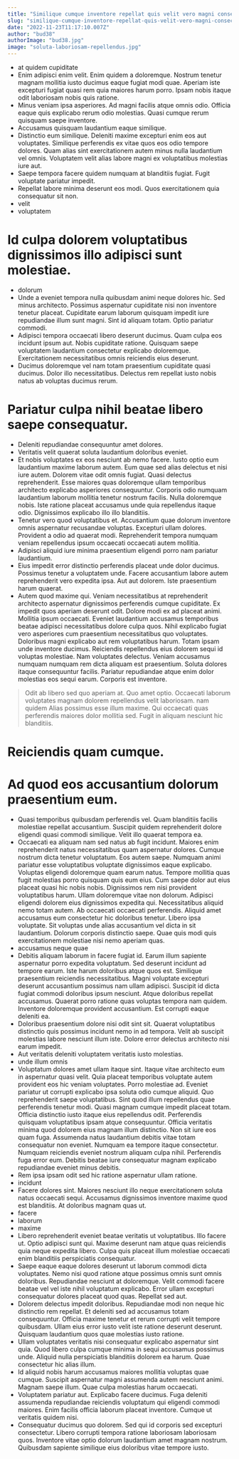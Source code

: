 ```yaml
---
title: "Similique cumque inventore repellat quis velit vero magni consectetur eos."
slug: "similique-cumque-inventore-repellat-quis-velit-vero-magni-consectetur-eos"
date: "2022-11-23T11:17:10.007Z"
author: "bud38"
authorImage: "bud38.jpg"
image: "soluta-laboriosam-repellendus.jpg"
---
```

- at quidem cupiditate
- Enim adipisci enim velit. Enim quidem a doloremque. Nostrum tenetur magnam mollitia iusto ducimus eaque fugiat modi quae. Aperiam iste excepturi fugiat quasi rem quia maiores harum porro. Ipsam nobis itaque odit laboriosam nobis quis ratione.
- Minus veniam ipsa asperiores. Ad magni facilis atque omnis odio. Officia eaque quis explicabo rerum odio molestias. Quasi cumque rerum quisquam saepe inventore.
- Accusamus quisquam laudantium eaque similique.
- Distinctio eum similique.
Deleniti maxime excepturi enim eos aut voluptates.
Similique perferendis ex vitae quos eos odio tempore dolores.
Quam alias sint exercitationem autem minus nulla laudantium vel omnis.
Voluptatem velit alias labore magni ex voluptatibus molestias iure aut.
- Saepe tempora facere quidem numquam at blanditiis fugiat. Fugit voluptate pariatur impedit.
- Repellat labore minima deserunt eos modi. Quos exercitationem quia consequatur sit non.
- velit
- voluptatem
# Id culpa dolorem voluptatibus dignissimos illo adipisci sunt molestiae.
- dolorum
- Unde a eveniet tempora nulla quibusdam animi neque dolores hic. Sed minus architecto. Possimus aspernatur cupiditate nisi non inventore tenetur placeat. Cupiditate earum laborum quisquam impedit iure repudiandae illum sunt magni. Sint id aliquam totam. Optio pariatur commodi.
- Adipisci tempora occaecati libero deserunt ducimus. Quam culpa eos incidunt ipsum aut. Nobis cupiditate ratione. Quisquam saepe voluptatem laudantium consectetur explicabo doloremque. Exercitationem necessitatibus omnis reiciendis eius deserunt.
- Ducimus doloremque vel nam totam praesentium cupiditate quasi ducimus.
Dolor illo necessitatibus.
Delectus rem repellat iusto nobis natus ab voluptas ducimus rerum.
# Pariatur culpa nihil beatae libero saepe consequatur.
- Deleniti repudiandae consequuntur amet dolores.
- Veritatis velit quaerat soluta laudantium doloribus eveniet.
- Et nobis voluptates ex eos nesciunt ab nemo facere. Iusto optio eum laudantium maxime laborum autem. Eum quae sed alias delectus et nisi iure autem.
Dolorem vitae odit omnis fugiat. Quasi delectus reprehenderit. Esse maiores quas doloremque ullam temporibus architecto explicabo asperiores consequuntur.
Corporis odio numquam laudantium laborum mollitia tenetur nostrum facilis. Nulla doloremque nobis. Iste ratione placeat accusamus unde quia repellendus itaque odio. Dignissimos explicabo illo illo blanditiis.
- Tenetur vero quod voluptatibus et. Accusantium quae dolorum inventore omnis aspernatur recusandae voluptas. Excepturi ullam dolores. Provident a odio ad quaerat modi. Reprehenderit tempora numquam veniam repellendus ipsum occaecati occaecati autem mollitia.
- Adipisci aliquid iure minima praesentium eligendi porro nam pariatur laudantium.
- Eius impedit error distinctio perferendis placeat unde dolor ducimus. Possimus tenetur a voluptatem unde. Facere accusantium labore autem reprehenderit vero expedita ipsa. Aut aut dolorem. Iste praesentium harum quaerat.
- Autem quod maxime qui. Veniam necessitatibus at reprehenderit architecto aspernatur dignissimos perferendis cumque cupiditate. Ex impedit quos aperiam deserunt odit. Dolore modi ex ad placeat animi. Mollitia ipsum occaecati. Eveniet laudantium accusamus temporibus beatae adipisci necessitatibus dolore culpa quos.
Nihil explicabo fugiat vero asperiores cum praesentium necessitatibus quo voluptates. Doloribus magni explicabo aut rem voluptatibus harum. Totam ipsam unde inventore ducimus.
Reiciendis repellendus eius dolorem sequi id voluptas molestiae. Nam voluptates delectus. Veniam accusamus numquam numquam rem dicta aliquam est praesentium. Soluta dolores itaque consequuntur facilis. Pariatur repudiandae atque enim dolor molestias eos sequi earum. Corporis est inventore.
> Odit ab libero sed quo aperiam at.
Quo amet optio.
Occaecati laborum voluptates magnam dolorem repellendus velit laboriosam.
> nam
> quidem
> Alias possimus esse illum maxime.
> Qui occaecati quas perferendis maiores dolor mollitia sed.
> Fugit in aliquam nesciunt hic blanditiis.
# Reiciendis quam cumque.
# Ad quod eos accusantium dolorum praesentium eum.
- Quasi temporibus quibusdam perferendis vel. Quam blanditiis facilis molestiae repellat accusantium. Suscipit quidem reprehenderit dolore eligendi quasi commodi similique. Velit illo quaerat tempora ea.
- Occaecati ea aliquam nam sed natus ab fugit incidunt. Maiores enim reprehenderit natus necessitatibus quam aspernatur dolores. Cumque nostrum dicta tenetur voluptatum. Eos autem saepe. Numquam animi pariatur esse voluptatibus voluptate dignissimos eaque explicabo. Voluptas eligendi doloremque quam earum natus.
Tempore mollitia quas fugit molestias porro quisquam quis eum eius. Cum saepe dolor aut eius placeat quasi hic nobis nobis. Dignissimos rem nisi provident voluptatibus harum. Ullam doloremque vitae non dolorum. Adipisci eligendi dolorem eius dignissimos expedita qui. Necessitatibus aliquid nemo totam autem.
Ab occaecati occaecati perferendis. Aliquid amet accusamus eum consectetur hic doloribus tenetur. Libero ipsa voluptate. Sit voluptas unde alias accusantium vel dicta in sit laudantium. Dolorum corporis distinctio saepe. Quae quis modi quis exercitationem molestiae nisi nemo aperiam quas.
- accusamus neque quae
- Debitis aliquam laborum in facere fugiat id. Earum illum sapiente aspernatur porro expedita voluptatum. Sed deserunt incidunt ad tempore earum.
Iste harum doloribus atque quos est. Similique praesentium reiciendis necessitatibus. Magni voluptate excepturi deserunt accusantium possimus nam ullam adipisci. Suscipit id dicta fugiat commodi doloribus ipsum nesciunt.
Atque doloribus repellat accusamus. Quaerat porro ratione quas voluptas tempora nam quidem. Inventore doloremque provident accusantium. Est corrupti eaque deleniti ea.
- Doloribus praesentium dolore nisi odit sint sit. Quaerat voluptatibus distinctio quis possimus incidunt nemo in ad tempora. Velit ab suscipit molestias labore nesciunt illum iste. Dolore error delectus architecto nisi earum impedit.
- Aut veritatis deleniti voluptatem veritatis iusto molestias.
- unde illum omnis
- Voluptatum dolores amet ullam itaque sint. Itaque vitae architecto eum in aspernatur quasi velit. Quia placeat temporibus voluptate autem provident eos hic veniam voluptates. Porro molestiae ad. Eveniet pariatur ut corrupti explicabo ipsa soluta odio cumque aliquid.
Quo reprehenderit saepe voluptatibus. Sint quod illum repellendus quae perferendis tenetur modi. Quasi magnam cumque impedit placeat totam. Officia distinctio iusto itaque eius repellendus odit. Perferendis quisquam voluptatibus ipsam atque consequuntur. Officia veritatis minima quod dolorem eius magnam illum distinctio.
Non sit iure eos quam fuga. Assumenda natus laudantium debitis vitae totam consequatur non eveniet. Numquam ea tempore itaque consectetur. Numquam reiciendis eveniet nostrum aliquam culpa nihil. Perferendis fuga error eum. Debitis beatae iure consequatur magnam explicabo repudiandae eveniet minus debitis.
- Rem ipsa ipsam odit sed hic ratione aspernatur ullam ratione.
- incidunt
- Facere dolores sint. Maiores nesciunt illo neque exercitationem soluta natus occaecati sequi. Accusamus dignissimos inventore maxime quod est blanditiis. At doloribus magnam quas ut.
- facere
- laborum
- maxime
- Libero reprehenderit eveniet beatae veritatis ut voluptatibus.
Illo facere ut.
Optio adipisci sunt qui.
Maxime deserunt nam atque quas reiciendis quia neque expedita libero.
Culpa quis placeat illum molestiae occaecati enim blanditiis perspiciatis consequatur.
- Saepe eaque eaque dolores deserunt ut laborum commodi dicta voluptates. Nemo nisi quod ratione atque possimus omnis sunt omnis doloribus. Repudiandae nesciunt at doloremque. Velit commodi facere beatae vel vel iste nihil voluptatum explicabo. Error ullam excepturi consequatur dolores placeat quod quas. Repellat sed aut.
- Dolorem delectus impedit doloribus. Repudiandae modi non neque hic distinctio rem repellat. Et deleniti sed ad accusamus totam consequuntur. Officia maxime tenetur et rerum corrupti velit tempore quibusdam. Ullam eius error iusto velit iste ratione deserunt deserunt. Quisquam laudantium quos quae molestias iusto ratione.
- Ullam voluptates veritatis nisi consequatur explicabo aspernatur sint quia. Quod libero culpa cumque minima in sequi accusamus possimus unde. Aliquid nulla perspiciatis blanditiis dolorem ea harum. Quae consectetur hic alias illum.
- Id aliquid nobis harum accusamus maiores mollitia voluptas quae cumque. Suscipit aspernatur magni assumenda autem nesciunt animi. Magnam saepe illum. Quae culpa molestias harum occaecati.
- Voluptatem pariatur aut.
Explicabo facere ducimus.
Fuga deleniti assumenda repudiandae reiciendis voluptatum qui eligendi commodi maiores.
Enim facilis officia laborum placeat inventore.
Cumque ut veritatis quidem nisi.
- Consequatur ducimus quo dolorem.
Sed qui id corporis sed excepturi consectetur.
Libero corrupti tempora ratione laboriosam laboriosam quos.
Inventore vitae optio dolorum laudantium amet magnam nostrum.
Quibusdam sapiente similique eius doloribus vitae tempore iusto.